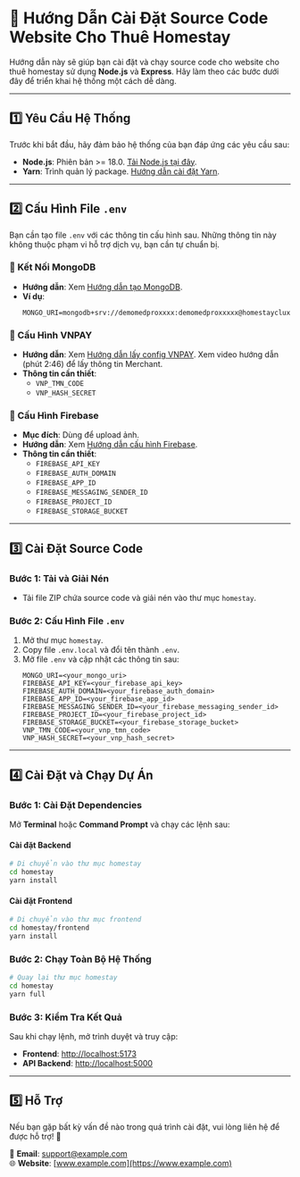 # 🚀 Hướng Dẫn Cài Đặt Source Code Website Cho Thuê Homestay

Hướng dẫn này sẽ giúp bạn cài đặt và chạy source code cho website cho thuê homestay sử dụng **Node.js** và **Express**. Hãy làm theo các bước dưới đây để triển khai hệ thống một cách dễ dàng.

---

## 1️⃣ Yêu Cầu Hệ Thống

Trước khi bắt đầu, hãy đảm bảo hệ thống của bạn đáp ứng các yêu cầu sau:

- **Node.js**: Phiên bản >= 18.0. [Tải Node.js tại đây](https://nodejs.org/).
- **Yarn**: Trình quản lý package. [Hướng dẫn cài đặt Yarn](https://yarnpkg.com/getting-started/install).

---

## 2️⃣ Cấu Hình File `.env`

Bạn cần tạo file `.env` với các thông tin cấu hình sau. Những thông tin này không thuộc phạm vi hỗ trợ dịch vụ, bạn cần tự chuẩn bị.

### 🔹 Kết Nối MongoDB
- **Hướng dẫn**: Xem [Hướng dẫn tạo MongoDB](https://www.mongodb.com/docs/manual/installation/).
- **Ví dụ**:
  ```
  MONGO_URI=mongodb+srv://demomedproxxxx:demomedproxxxxx@homestaycluxlys.ntflq.mongodb.net/
  ```

### 🔹 Cấu Hình VNPAY
- **Hướng dẫn**: Xem [Hướng dẫn lấy config VNPAY](https://sandbox.vnpayment.vn/). Xem video hướng dẫn (phút 2:46) để lấy thông tin Merchant.
- **Thông tin cần thiết**:
  - `VNP_TMN_CODE`
  - `VNP_HASH_SECRET`

### 🔹 Cấu Hình Firebase
- **Mục đích**: Dùng để upload ảnh.
- **Hướng dẫn**: Xem [Hướng dẫn cấu hình Firebase](https://firebase.google.com/docs/web/setup).
- **Thông tin cần thiết**:
  - `FIREBASE_API_KEY`
  - `FIREBASE_AUTH_DOMAIN`
  - `FIREBASE_APP_ID`
  - `FIREBASE_MESSAGING_SENDER_ID`
  - `FIREBASE_PROJECT_ID`
  - `FIREBASE_STORAGE_BUCKET`

---

## 3️⃣ Cài Đặt Source Code

### Bước 1: Tải và Giải Nén
- Tải file ZIP chứa source code và giải nén vào thư mục `homestay`.

### Bước 2: Cấu Hình File `.env`
1. Mở thư mục `homestay`.
2. Copy file `.env.local` và đổi tên thành `.env`.
3. Mở file `.env` và cập nhật các thông tin sau:
   ```
   MONGO_URI=<your_mongo_uri>
   FIREBASE_API_KEY=<your_firebase_api_key>
   FIREBASE_AUTH_DOMAIN=<your_firebase_auth_domain>
   FIREBASE_APP_ID=<your_firebase_app_id>
   FIREBASE_MESSAGING_SENDER_ID=<your_firebase_messaging_sender_id>
   FIREBASE_PROJECT_ID=<your_firebase_project_id>
   FIREBASE_STORAGE_BUCKET=<your_firebase_storage_bucket>
   VNP_TMN_CODE=<your_vnp_tmn_code>
   VNP_HASH_SECRET=<your_vnp_hash_secret>
   ```

---

## 4️⃣ Cài Đặt và Chạy Dự Án

### Bước 1: Cài Đặt Dependencies
Mở **Terminal** hoặc **Command Prompt** và chạy các lệnh sau:

#### Cài đặt Backend
```bash
# Di chuyển vào thư mục homestay
cd homestay
yarn install
```

#### Cài đặt Frontend
```bash
# Di chuyển vào thư mục frontend
cd homestay/frontend
yarn install
```

### Bước 2: Chạy Toàn Bộ Hệ Thống
```bash
# Quay lại thư mục homestay
cd homestay
yarn full
```

### Bước 3: Kiểm Tra Kết Quả
Sau khi chạy lệnh, mở trình duyệt và truy cập:
- **Frontend**: [http://localhost:5173](http://localhost:5173)
- **API Backend**: [http://localhost:5000](http://localhost:5000)

---

## 5️⃣ Hỗ Trợ

Nếu bạn gặp bất kỳ vấn đề nào trong quá trình cài đặt, vui lòng liên hệ để được hỗ trợ! 🚀

📩 **Email**: [support@example.com](mailto:support@example.com)  
🌐 **Website**: [www.example.com](https://www.example.com)
